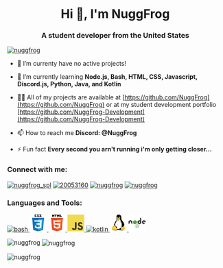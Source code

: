 <h1 align="center">Hi 👋, I'm NuggFrog</h1>
<h3 align="center">A student developer from the United States</h3>

<p align="left"> <a href="https://github.com/ryo-ma/github-profile-trophy"><img src="https://github-profile-trophy.vercel.app/?username=nuggfrog" alt="nuggfrog" /></a> </p>

- 🔭 I’m currenty have no active projects!

- 🌱 I’m currently learning **Node.js, Bash, HTML, CSS, Javascript, Discord.js, Python, Java, and Kotlin**

- 👨‍💻 All of my projects are available at [https://github.com/NuggFrog](https://github.com/NuggFrog) or at my student development portfolio [https://github.com/NuggFrog-Development](https://github.com/NuggFrog-Development)

- 📫 How to reach me **Discord: @NuggFrog**

- ⚡ Fun fact **Every second you arn't running i'm only getting closer...**

<h3 align="left">Connect with me:</h3>
<p align="left">
<a href="https://twitter.com/itsaurelai" target="blank"><img align="center" src="https://raw.githubusercontent.com/rahuldkjain/github-profile-readme-generator/master/src/images/icons/Social/twitter.svg" alt="nuggfrog_spl" height="30" width="40" /></a>
<a href="https://stackoverflow.com/users/20053160/itsaurelai" target="blank"><img align="center" src="https://raw.githubusercontent.com/rahuldkjain/github-profile-readme-generator/master/src/images/icons/Social/stack-overflow.svg" alt="20053160" height="30" width="40" /></a>
<a href="https://www.youtube.com/c/itsaurelai" target="blank"><img align="center" src="https://raw.githubusercontent.com/rahuldkjain/github-profile-readme-generator/master/src/images/icons/Social/youtube.svg" alt="nuggfrog" height="30" width="40" /></a>
<a href="https://www.leetcode.com/nuggfrog" target="blank"><img align="center" src="https://raw.githubusercontent.com/rahuldkjain/github-profile-readme-generator/master/src/images/icons/Social/leet-code.svg" alt="nuggfrog" height="30" width="40" /></a>
</p>

<h3 align="left">Languages and Tools:</h3>
<p align="left"> <a href="https://www.gnu.org/software/bash/" target="_blank" rel="noreferrer"> <img src="https://www.vectorlogo.zone/logos/gnu_bash/gnu_bash-icon.svg" alt="bash" width="40" height="40"/> </a> <a href="https://www.w3schools.com/css/" target="_blank" rel="noreferrer"> <img src="https://raw.githubusercontent.com/devicons/devicon/master/icons/css3/css3-original-wordmark.svg" alt="css3" width="40" height="40"/> </a> <a href="https://www.w3.org/html/" target="_blank" rel="noreferrer"> <img src="https://raw.githubusercontent.com/devicons/devicon/master/icons/html5/html5-original-wordmark.svg" alt="html5" width="40" height="40"/> </a> <a href="https://developer.mozilla.org/en-US/docs/Web/JavaScript" target="_blank" rel="noreferrer"> <img src="https://raw.githubusercontent.com/devicons/devicon/master/icons/javascript/javascript-original.svg" alt="javascript" width="40" height="40"/> </a> <a href="https://kotlinlang.org" target="_blank" rel="noreferrer"> <img src="https://www.vectorlogo.zone/logos/kotlinlang/kotlinlang-icon.svg" alt="kotlin" width="40" height="40"/> </a> <a href="https://www.linux.org/" target="_blank" rel="noreferrer"> <img src="https://raw.githubusercontent.com/devicons/devicon/master/icons/linux/linux-original.svg" alt="linux" width="40" height="40"/> </a> <a href="https://nodejs.org" target="_blank" rel="noreferrer"> <img src="https://raw.githubusercontent.com/devicons/devicon/master/icons/nodejs/nodejs-original-wordmark.svg" alt="nodejs" width="40" height="40"/> </a> </p>

<p><img align="left" src="https://github-readme-stats.vercel.app/api/top-langs?username=nuggfrog&show_icons=true&locale=en&layout=compact" alt="nuggfrog" /></p>

<p>&nbsp;<img align="center" src="https://github-readme-stats.vercel.app/api?username=nuggfrog&show_icons=true&locale=en" alt="nuggfrog" /></p>

<p><img align="center" src="https://github-readme-streak-stats.herokuapp.com/?user=nuggfrog&" alt="nuggfrog" /></p>

<!---
created with https://rahuldkjain.github.io/gh-profile-readme-generator/
--->

<!---
NuggFrog/NuggFrog is a ✨ special ✨ repository because its `README.md` (this file) appears on your GitHub profile.
You can click the Preview link to take a look at your changes.
--->
